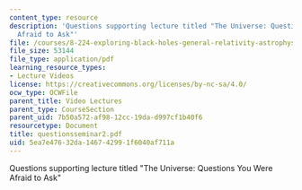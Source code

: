 ```yaml
---
content_type: resource
description: 'Questions supporting lecture titled "The Universe: Questions You Were
  Afraid to Ask"'
file: /courses/8-224-exploring-black-holes-general-relativity-astrophysics-spring-2003/5ea7e47632da146742991f6040af711a_questionsseminar2.pdf
file_size: 53144
file_type: application/pdf
learning_resource_types:
- Lecture Videos
license: https://creativecommons.org/licenses/by-nc-sa/4.0/
ocw_type: OCWFile
parent_title: Video Lectures
parent_type: CourseSection
parent_uid: 7b50a572-af98-12cc-19da-d997cf1b40f6
resourcetype: Document
title: questionsseminar2.pdf
uid: 5ea7e476-32da-1467-4299-1f6040af711a
---
```

Questions supporting lecture titled "The Universe: Questions You Were Afraid to Ask"